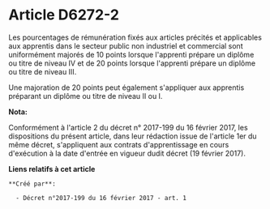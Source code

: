 # Article D6272-2

Les  pourcentages de rémunération fixés aux articles précités et applicables  aux apprentis dans le secteur public non
industriel et commercial sont  uniformément majorés de 10 points lorsque l'apprenti prépare un diplôme  ou titre de niveau IV
et de 20 points lorsque l'apprenti prépare un  diplôme ou titre de niveau III. 

Une majoration de 20 points peut également s'appliquer aux apprentis préparant un diplôme ou titre de niveau II ou I.

**Nota:**

Conformément à l'article 2 du décret n° 2017-199 du 16 février 2017, les dispositions du présent article, dans leur rédaction
issue de l'article 1er du même décret, s'appliquent aux contrats d'apprentissage en cours d'exécution à la date d'entrée en
vigueur dudit décret (19 février 2017).

**Liens relatifs à cet article**

	**Créé par**:

	  - Décret n°2017-199 du 16 février 2017 - art. 1
